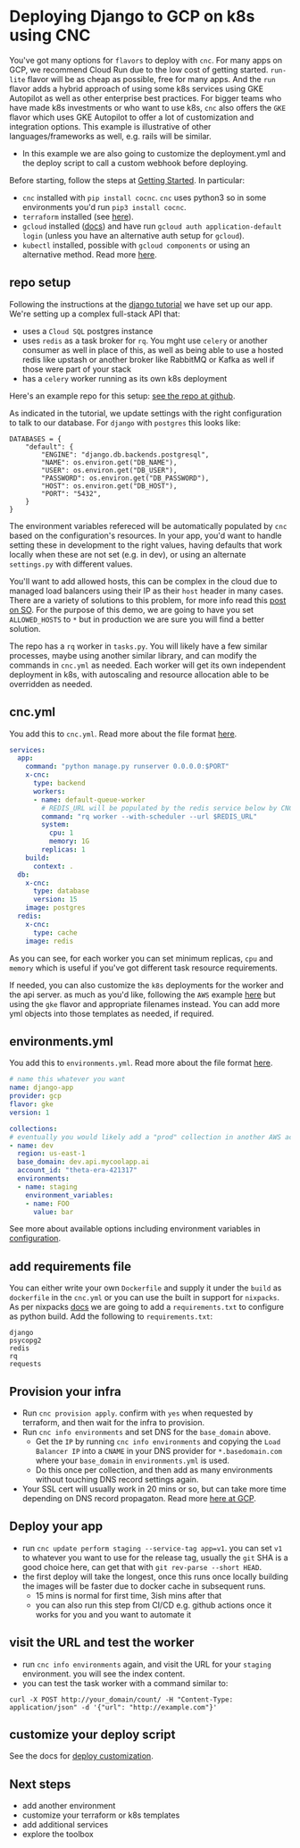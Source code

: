 # Deploying Django to GCP on k8s using CNC

You've got many options for `flavors` to deploy with `cnc`. For many apps on GCP, we recommend Cloud Run due to the low cost of getting started. `run-lite` flavor will be as cheap as possible, free for many apps. And the `run` flavor adds a hybrid approach of using some k8s services using GKE Autopilot as well as other enterprise best practices. For bigger teams who have made k8s investments or who want to use k8s, `cnc` also offers the `GKE` flavor which uses GKE Autopilot to offer a lot of customization and integration options. This example is illustrative of other languages/frameworks as well, e.g. rails will be similar.
- In this example we are also going to customize the deployment.yml and the deploy script to call a custom webhook before deploying.

Before starting, follow the steps at [Getting Started](../README.md). In particular:
- `cnc` installed with `pip install cocnc`. `cnc` uses python3 so in some environments you'd run `pip3 install cocnc`.
- `terraform` installed (see [here](https://developer.hashicorp.com/terraform/tutorials/aws-get-started/install-cli)).
- `gcloud` installed ([docs](https://cloud.google.com/sdk/docs/install)) and have run `gcloud auth application-default login` (unless you have an alternative auth setup for `gcloud`). 
- `kubectl` installed, possible with `gcloud components` or using an alternative method. Read more [here](https://cloud.google.com/kubernetes-engine/docs/how-to/cluster-access-for-kubectl).

## repo setup 

Following the instructions at the [django tutorial](https://docs.djangoproject.com/en/5.0/intro/tutorial01/) we have set up our app. We're setting up a complex full-stack API that:
- uses a `Cloud SQL` postgres instance
- uses `redis` as a task broker for `rq`. You mght use `celery` or another consumer as well in place of this, as well as being able to use a hosted redis like upstash or another broker like RabbitMQ or Kafka as well if those were part of your stack
- has a `celery` worker running as its own k8s deployment

Here's an example repo for this setup: [see the repo at github](https://github.com/coherenceplatformdemos/django-gke-cnc-demo-1).

As indicated in the tutorial, we update settings with the right configuration to talk to our database. For `django` with `postgres` this looks like:

```
DATABASES = {
    "default": {
        "ENGINE": "django.db.backends.postgresql",
        "NAME": os.environ.get("DB_NAME"),
        "USER": os.environ.get("DB_USER"),
        "PASSWORD": os.environ.get("DB_PASSWORD"),
        "HOST": os.environ.get("DB_HOST"),
        "PORT": "5432",
    }
}
```

The environment variables refereced will be automatically populated by `cnc` based on the configuration's resources. In your app, you'd want to handle setting these in development to the right values, having defaults that work locally when these are not set (e.g. in dev), or using an alternate `settings.py` with different values.

You'll want to add allowed hosts, this can be complex in the cloud due to managed load balancers using their IP as their `host` header in many cases. There are a variety of solutions to this problem, for more info read this [post on SO](https://stackoverflow.com/questions/35858040/django-allowed-hosts-for-amazon-elb). For the purpose of this demo, we are going to have you set `ALLOWED_HOSTS` to `*` but in production we are sure you will find a better solution.

The repo has a `rq` worker in `tasks.py`. You will likely have a few similar processes, maybe using another similar library, and can modify the commands in `cnc.yml` as needed. Each worker will get its own independent deployment in k8s, with autoscaling and resource allocation able to be overridden as needed.

## cnc.yml

You add this to `cnc.yml`. Read more about the file format [here](../configuration/cnc.md).

```yaml
services:
  app:
    command: "python manage.py runserver 0.0.0.0:$PORT"
    x-cnc:
      type: backend
      workers:
      - name: default-queue-worker
        # REDIS_URL will be populated by the redis service below by CNC
        command: "rq worker --with-scheduler --url $REDIS_URL"
        system:
          cpu: 1
          memory: 1G
        replicas: 1
    build:
      context: .
  db:
    x-cnc:
      type: database
      version: 15
    image: postgres
  redis:
    x-cnc:
      type: cache
    image: redis
```

As you can see, for each worker you can set minimum replicas, `cpu` and `memory` which is useful if you've got different task resource requirements. 

If needed, you can also customize the `k8s` deployments for the worker and the api server. as much as you'd like, following the `AWS` example [here](../customization/aws_ecs.md) but using the `gke` flavor and appropriate filenames instead. You can add more yml objects into those templates as needed, if required.

## environments.yml

You add this to `environments.yml`. Read more about the file format [here](../configuration/environments.md).

```yaml
# name this whatever you want
name: django-app
provider: gcp
flavor: gke
version: 1

collections:
# eventually you would likely add a "prod" collection in another AWS account as well by adding another element here
- name: dev
  region: us-east-1
  base_domain: dev.api.mycoolapp.ai
  account_id: "theta-era-421317"
  environments:
  - name: staging
    environment_variables:
    - name: FOO
      value: bar
```

See more about available options including environment variables in [configuration](../configuration/README.md).

## add requirements file

You can either write your own `Dockerfile` and supply it under the `build` as `dockerfile` in the `cnc.yml` or you can use the built in support for `nixpacks`. As per nixpacks [docs](https://nixpacks.com/docs/providers/python) we are going to add a `requirements.txt` to configure as python build. Add the following to `requirements.txt`:

```
django
psycopg2
redis
rq
requests
```

## Provision your infra

- Run `cnc provision apply`. confirm with `yes` when requested by terraform, and then wait for the infra to provision.
- Run `cnc info environments` and set DNS for the `base_domain` above.
  - Get the `IP` by running `cnc info environments` and copying the `Load Balancer IP` into a `CNAME` in your DNS provider for `*.basedomain.com` where your `base_domain` in `environments.yml` is used.
  - Do this once per collection, and then add as many environments without touching DNS record settings again.
- Your SSL cert will usually work in 20 mins or so, but can take more time depending on DNS record propagaton. Read more [here at GCP](https://cloud.google.com/load-balancing/docs/ssl-certificates/troubleshooting).

## Deploy your app

- run `cnc update perform staging --service-tag app=v1`. you can set `v1` to whatever you want to use for the release tag, usually the `git` SHA is a good choice here, can get that with `git rev-parse --short HEAD`.
- the first deploy will take the longest, once this runs once locally building the images will be faster due to docker cache in subsequent runs.
    - 15 mins is normal for first time, 3ish mins after that
    - you can also run this step from CI/CD e.g. github actions once it works for you and you want to automate it

## visit the URL and test the worker

- run `cnc info environments` again, and visit the URL for your `staging` environment. you will see the index content.
- you can test the task worker with a command similar to: 
```
curl -X POST http://your_domain/count/ -H "Content-Type: application/json" -d '{"url": "http://example.com"}'
```

## customize your deploy script

See the docs for [deploy customization](../customization/deploy.md).

## Next steps

- add another environment
- customize your terraform or k8s templates
- add additional services
- explore the toolbox